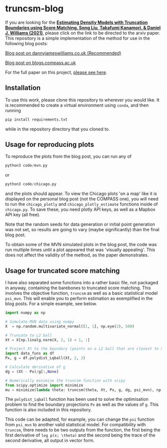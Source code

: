 # truncsm-blog

If you are looking for the [**Estimating Density Models with Truncation Boundaries using Score Matching. Song Liu, Takafumi Kanamori, & Daniel J. Williams (2021)**](https://arxiv.org/pdf/1910.03834.pdf), please click on the link to be directed to the arxiv paper. This repository is a simple implementation of the method for use in the following blog posts:

[Blog post on dannyjameswilliams.co.uk (Recommended)](https://dannyjameswilliams.co.uk/post/nodata/)

[Blog post on blogs.compass.ac.uk](https://compass.blogs.bristol.ac.uk/2021/06/10/student-perspectives-data-science-without-data/)

For the full paper on this project, [please see here](https://arxiv.org/pdf/1910.03834.pdf).

## Installation 

To use this work, please clone this repository to wherever you would like. It is recommended to create a virtual environment using `conda`, and then running
```bash
pip install requirements.txt
```
while in the repository directory that you cloned to.


## Usage for reproducing plots

To reproduce the plots from the blog post, you can run any of 
```python
python3 code/mvn.py
```
or 
```python
python3 code/chicago.py
```
and the plots should appear. To view the Chicago plots 'on a map' like it is displayed on the personal blog post (not the COMPASS one), you will need to run the `chicago_plotly` and `chicago_plotly_estimate` functions inside of `chicago.py`. To save these, you need plotly API keys, as well as a Mapbox API key (all free).

Note that the random seeds for data generation or initial point generation was not set, so results are going to vary (maybe significantly) than the final blog post. 

To obtain some of the MVN simulated plots in the blog post, the code was run multiple times until a plot appeared that was 'visually appealing'. This does not affect the validity of the method, as the paper demonstrates.


## Usage for truncated score matching

I have also separated some functions into a rather basic file, not packaged in anyway, containing the barebones to truncated score matching. This involves the objective function, `truncsm` as well as a basic statistical model `psi_mvn`. This will enable you to perform estimation as exemplified in the blog posts. For a simple example, see below.

```python
import numpy as np

# Simulate MVN data using numpy
X  = np.random.multivariate_normal([1, 1], np.eye(2), 500)

# Truncate to L2 ball
Xt = X[np.linalg.norm(X, 2, 1) < 1, :] 

# Project Xt to the boundary (points on a L2 ball that are closest to X)
import data_funs as df
Px, g = df.polydist_Lqball(Xt, 2, 2)

# Calculate derivative of g
dg = (Xt - Px)/g[:,None]

# Numerically minimise the truncsm function with scipy
from scipy.optimize import minimize
mu = minimize(lambda theta: truncsm(theta, Xt, Px, g, dg, psi_mvn), np.random.randn(2, 1))
```

The `polydist_Lqball` function has been used to solve the optimisation problem to find the boundary projections `Px` as well as the values of `g`. This function is also included in this repository.

This code can be adapted, for example, you can change the `psi` function from `psi_mvn` to another valid statistical model. For compatibility with `truncsm`, there needs to be two outputs from the function, the first being the first derivative of `log p(x; \theta)` and the second being the trace of the second derivative, all output in vector form.






